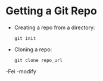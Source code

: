 # Getting a Git Repo

-   Creating a repo from a directory:
    
        git init
-   Cloning a repo:
    
        git clone repo_url

-Fei 
-modify 

